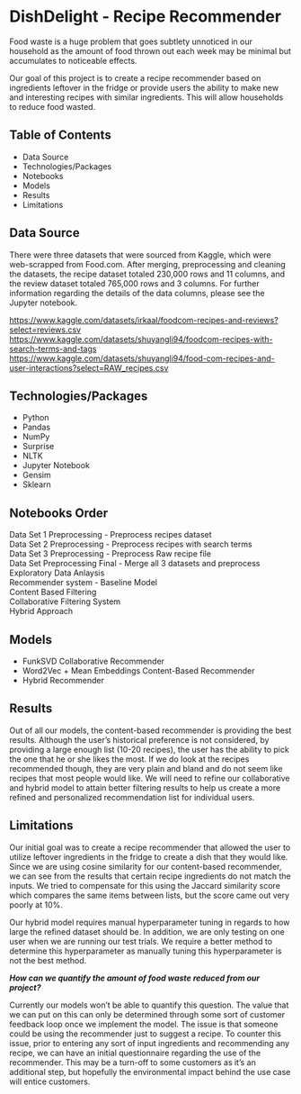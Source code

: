 # DishDelight - Recipe Recommender

Food waste is a huge problem that goes subtlety unnoticed in our household as the amount of food thrown out each week may be minimal but accumulates to noticeable effects.

Our goal of this project is to create a recipe recommender based on ingredients leftover in the fridge or provide users the ability to make new and interesting recipes with similar ingredients. This will allow households to reduce food wasted.


## Table of Contents
- Data Source
- Technologies/Packages
- Notebooks
- Models
- Results
- Limitations

## Data Source
There were three datasets that were sourced from Kaggle, which were web-scrapped from Food.com. After merging, preprocessing and cleaning the datasets, the recipe dataset totaled 230,000 rows and 11 columns, and the review dataset totaled 765,000 rows and 3 columns. For further information regarding the details of the data columns, please see the Jupyter notebook. 

https://www.kaggle.com/datasets/irkaal/foodcom-recipes-and-reviews?select=reviews.csv
https://www.kaggle.com/datasets/shuyangli94/foodcom-recipes-with-search-terms-and-tags
https://www.kaggle.com/datasets/shuyangli94/food-com-recipes-and-user-interactions?select=RAW_recipes.csv

## Technologies/Packages
- Python
- Pandas
- NumPy
- Surprise
- NLTK
- Jupyter Notebook
- Gensim
- Sklearn

## Notebooks Order
Data Set 1 Preprocessing - Preprocess recipes dataset <br>
Data Set 2 Preprocessing - Preprocess recipes with search terms <br>
Data Set 3 Preprocessing - Preprocess Raw recipe file <br>
Data Set Preprocessing Final - Merge all 3 datasets and preprocess <br>
Exploratory Data Anlaysis <br>
Recommender system - Baseline Model <br>
Content Based Filtering <br>
Collaborative Filtering System <br>
Hybrid Approach <br>

## Models
- FunkSVD Collaborative Recommender
- Word2Vec + Mean Embeddings Content-Based Recommender
- Hybrid Recommender

## Results
Out of all our models, the content-based recommender is providing the best results. Although the user’s historical preference is not considered, by providing a large enough list (10-20 recipes), the user has the ability to pick the one that he or she likes the most. If we do look at the recipes recommended though, they are very plain and bland and do not seem like recipes that most people would like. We will need to refine our collaborative and hybrid model to attain better filtering results to help us create a more refined and personalized recommendation list for individual users.

## Limitations
Our initial goal was to create a recipe recommender that allowed the user to utilize leftover ingredients in the fridge to create a dish that they would like. Since we are using cosine similarity for our content-based recommender, we can see from the results that certain recipe ingredients do not match the inputs. We tried to compensate for this using the Jaccard similarity score which compares the same items between lists, but the score came out very poorly at 10%. 

Our hybrid model requires manual hyperparameter tuning in regards to how large the refined dataset should be. In addition, we are only testing on one user when we are running our test trials. We require a better method to determine this hyperparameter as manually tuning this hyperparameter is not the best method.

***How can we quantify the amount of food waste reduced from our project?***

Currently our models won’t be able to quantify this question. The value that we can put on this can only be determined through some sort of customer feedback loop once we implement the model. The issue is that someone could be using the recommender just to suggest a recipe. To counter this issue, prior to entering any sort of input ingredients and recommending any recipe, we can have an initial questionnaire regarding the use of the recommender. This may be a turn-off to some customers as it’s an additional step, but hopefully the environmental impact behind the use case will entice customers.



